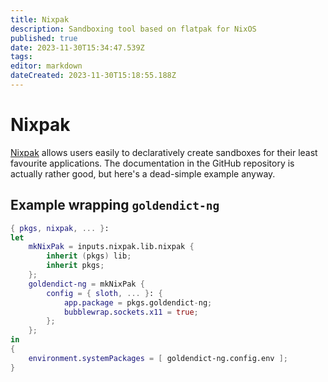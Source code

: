 ```yaml
---
title: Nixpak
description: Sandboxing tool based on flatpak for NixOS
published: true
date: 2023-11-30T15:34:47.539Z
tags: 
editor: markdown
dateCreated: 2023-11-30T15:18:55.188Z
---
```


# Nixpak
[Nixpak](https://github.com/nixpak/nixpak) allows users easily to declaratively create sandboxes for their least favourite applications. The documentation in the GitHub repository is actually rather good, but here's a dead-simple example anyway.
## Example wrapping `goldendict-ng`
```nix
{ pkgs, nixpak, ... }:
let
    mkNixPak = inputs.nixpak.lib.nixpak {
        inherit (pkgs) lib;
        inherit pkgs;
    };
    goldendict-ng = mkNixPak {
        config = { sloth, ... }: {
            app.package = pkgs.goldendict-ng;
            bubblewrap.sockets.x11 = true;
        };
    };
in
{
    environment.systemPackages = [ goldendict-ng.config.env ];
}
```
